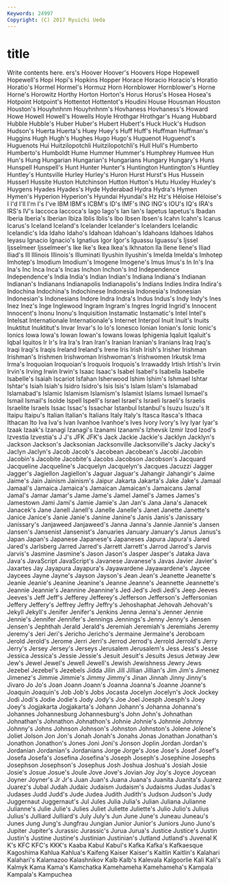 ```yaml
---
Keywords: 24997 
Copyright: (C) 2017 Ryuichi Ueda
---
```


# title

Write contents here.
ers's
Hoover Hoover's Hoovers Hope Hopewell Hopewell's Hopi Hopi's Hopkins Hopper
Horace Horacio Horacio's Horatio Horatio's Hormel Hormel's Hormuz Horn Hornblower
Hornblower's Horne Horne's Horowitz Horthy Horton Horton's Horus Horus's Hosea
Hosea's Hotpoint Hotpoint's Hottentot Hottentot's Houdini House Housman Houston Houston's
Houyhnhnm Houyhnhnm's Hovhaness Hovhaness's Howard Howe Howell Howell's Howells Hoyle
Hrothgar Hrothgar's Huang Hubbard Hubble Hubble's Huber Huber's Hubert Hubert's
Huck Huck's Hudson Hudson's Huerta Huerta's Huey Huey's Huff Huff's
Huffman Huffman's Huggins Hugh Hugh's Hughes Hugo Hugo's Huguenot Huguenot's
Huguenots Hui Huitzilopotchli Huitzilopotchli's Hull Hull's Humberto Humberto's Humboldt Hume
Hummer Hummer's Humphrey Humvee Hun Hun's Hung Hungarian Hungarian's Hungarians
Hungary Hungary's Huns Hunspell Hunspell's Hunt Hunter Hunter's Huntington Huntington's
Huntley Huntley's Huntsville Hurley Hurley's Huron Hurst Hurst's Hus Hussein
Husserl Hussite Huston Hutchinson Hutton Hutton's Hutu Huxley Huxley's Huygens
Hyades Hyades's Hyde Hyderabad Hydra Hydra's Hymen Hymen's Hyperion Hyperion's
Hyundai Hyundai's Hz Hz's Héloise Héloise's I I'd I'll I'm
I's I've IBM IBM's ICBM's ID's IMF's ING ING's IOU's
IQ's IRA's IRS's IV's Iaccoca Iaccoca's Iago Iago's Ian Ian's
Iapetus Iapetus's Ibadan Iberia Iberia's Iberian Ibiza Iblis Iblis's Ibo
Ibsen Ibsen's Icahn Icahn's Icarus Icarus's Iceland Iceland's Icelander Icelander's
Icelanders Icelandic Icelandic's Ida Idaho Idaho's Idahoan Idahoan's Idahoans Idahoes
Idahos Ieyasu Ignacio Ignacio's Ignatius Igor Igor's Iguassu Iguassu's Ijssel
Ijsselmeer Ijsselmeer's Ike Ike's Ikea Ikea's Ikhnaton Ila Ilene Ilene's
Iliad Iliad's Ill Illinois Illinois's Illuminati Ilyushin Ilyushin's Imelda Imelda's
Imhotep Imhotep's Imodium Imodium's Imogene Imogene's Imus Imus's In In's
Ina Ina's Inc Inca Inca's Incas Inchon Inchon's Ind Independence
Independence's India India's Indian Indian's Indiana Indiana's Indianan Indianan's Indianans
Indianapolis Indianapolis's Indians Indies Indira Indira's Indochina Indochina's Indochinese Indonesia
Indonesia's Indonesian Indonesian's Indonesians Indore Indra Indra's Indus Indus's Indy
Indy's Ines Inez Inez's Inge Inglewood Ingram Ingram's Ingres Ingrid
Ingrid's Innocent Innocent's Inonu Inonu's Inquisition Instamatic Instamatic's Intel Intel's
Intelsat Internationale Internationale's Internet Interpol Inuit Inuit's Inuits Inuktitut Inuktitut's
Invar Invar's Io Io's Ionesco Ionian Ionian's Ionic Ionic's Ionics
Iowa Iowa's Iowan Iowan's Iowans Iowas Iphigenia Iqaluit Iqaluit's Iqbal
Iquitos Ir Ir's Ira Ira's Iran Iran's Iranian Iranian's Iranians
Iraq Iraq's Iraqi Iraqi's Iraqis Ireland Ireland's Irene Iris Irish
Irish's Irisher Irishman Irishman's Irishmen Irishwoman Irishwoman's Irishwomen Irkutsk Irma
Irma's Iroquoian Iroquoian's Iroquois Iroquois's Irrawaddy Irtish Irtish's Irvin Irvin's
Irving Irwin Irwin's Isaac Isaac's Isabel Isabel's Isabella Isabelle Isabelle's
Isaiah Iscariot Isfahan Isherwood Ishim Ishim's Ishmael Ishtar Ishtar's Isiah
Isiah's Isidro Isidro's Isis Isis's Islam Islam's Islamabad Islamabad's Islamic
Islamism Islamism's Islamist Islams Ismael Ismael's Ismail Ismail's Isolde Ispell
Ispell's Israel Israel's Israeli Israeli's Israelis Israelite Israels Issac Issac's
Issachar Istanbul Istanbul's Isuzu Isuzu's It Itaipu Itaipu's Italian Italian's
Italians Italy Italy's Itasca Itasca's Ithaca Ithacan Ito Iva Iva's
Ivan Ivanhoe Ivanhoe's Ives Ivory Ivory's Ivy Iyar Iyar's Izaak
Izaak's Izanagi Izanagi's Izanami Izanami's Izhevsk Izmir Izod Izod's Izvestia
Izvestia's J J's JFK JFK's Jack Jackie Jackie's Jacklyn Jacklyn's
Jackson Jackson's Jacksonian Jacksonville Jacksonville's Jacky Jacky's Jaclyn Jaclyn's Jacob
Jacob's Jacobean Jacobean's Jacobi Jacobin Jacobin's Jacobite Jacobite's Jacobs Jacobson
Jacobson's Jacquard Jacqueline Jacqueline's Jacquelyn Jacquelyn's Jacques Jacuzzi Jagger Jagger's
Jagiellon Jagiellon's Jaguar Jaguar's Jahangir Jahangir's Jaime Jaime's Jain Jainism
Jainism's Jaipur Jakarta Jakarta's Jake Jake's Jamaal Jamaal's Jamaica Jamaica's
Jamaican Jamaican's Jamaicans Jamal Jamal's Jamar Jamar's Jame Jame's Jamel
Jamel's James James's Jamestown Jami Jami's Jamie Jamie's Jan Jan's
Jana Jana's Janacek Janacek's Jane Janell Janell's Janelle Janelle's Janet
Janette Janette's Janice Janice's Janie Janie's Janine Janine's Janis Janis's
Janissary Janissary's Janjaweed Janjaweed's Janna Janna's Jannie Jannie's Jansen Jansen's
Jansenist Jansenist's Januaries January January's Janus Janus's Japan Japan's Japanese
Japanese's Japaneses Japura Japura's Jared Jared's Jarlsberg Jarred Jarred's Jarrett
Jarrett's Jarrod Jarrod's Jarvis Jarvis's Jasmine Jasmine's Jason Jason's Jasper
Jasper's Jataka Java Java's JavaScript JavaScript's Javanese Javanese's Javas Javier
Javier's Jaxartes Jay Jayapura Jayapura's Jayawardene Jayawardene's Jaycee Jaycees Jayne
Jayne's Jayson Jayson's Jean Jean's Jeanette Jeanette's Jeanie Jeanie's Jeanine
Jeanine's Jeanne Jeanne's Jeannette Jeannette's Jeannie Jeannie's Jeannine Jeannine's Jed
Jed's Jedi Jedi's Jeep Jeeves Jeeves's Jeff Jeff's Jefferey Jefferey's
Jefferson Jefferson's Jeffersonian Jeffery Jeffery's Jeffrey Jeffry Jeffry's Jehoshaphat Jehovah
Jehovah's Jekyll Jekyll's Jenifer Jenifer's Jenkins Jenna Jenna's Jenner Jennie
Jennie's Jennifer Jennifer's Jennings Jennings's Jenny Jenny's Jensen Jensen's Jephthah
Jerald Jerald's Jeremiah Jeremiah's Jeremiahs Jeremy Jeremy's Jeri Jeri's Jericho
Jericho's Jermaine Jermaine's Jeroboam Jerold Jerold's Jerome Jerri Jerri's Jerrod
Jerrod's Jerrold Jerrold's Jerry Jerry's Jersey Jersey's Jerseys Jerusalem Jerusalem's
Jess Jess's Jesse Jessica Jessica's Jessie Jessie's Jesuit Jesuit's Jesuits
Jesus Jetway Jew Jew's Jewel Jewel's Jewell Jewell's Jewish Jewishness
Jewry Jews Jezebel Jezebel's Jezebels Jidda Jilin Jill Jillian Jillian's
Jim Jim's Jimenez Jimenez's Jimmie Jimmie's Jimmy Jimmy's Jinan Jinnah
Jinny Jinny's Jivaro Jo Jo's Joan Joann Joann's Joanna Joanna's
Joanne Joanne's Joaquin Joaquin's Job Job's Jobs Jocasta Jocelyn Jocelyn's
Jock Jockey Jodi Jodi's Jodie Jodie's Jody Jody's Joe Joel
Joesph Joesph's Joey Joey's Jogjakarta Jogjakarta's Johann Johann's Johanna Johanna's
Johannes Johannesburg Johannesburg's John John's Johnathan Johnathan's Johnathon Johnathon's Johnie
Johnie's Johnnie Johnny Johnny's Johns Johnson Johnson's Johnston Johnston's Jolene
Jolene's Joliet Jolson Jon Jon's Jonah Jonah's Jonahs Jonas Jonathan
Jonathan's Jonathon Jonathon's Jones Joni Joni's Jonson Joplin Jordan Jordan's
Jordanian Jordanian's Jordanians Jorge Jorge's Jose Jose's Josef Josef's Josefa
Josefa's Josefina Josefina's Joseph Joseph's Josephine Josephs Josephson Josephson's Josephus
Josh Joshua Joshua's Josiah Josie Josie's Josue Josue's Joule Jove
Jove's Jovian Joy Joy's Joyce Joycean Joyner Joyner's Jr Jr's
Juan Juan's Juana Juana's Juanita Juanita's Juarez Juarez's Jubal Judah
Judaic Judaism Judaism's Judaisms Judas Judas's Judases Judd Judd's Jude
Judea Judith Judith's Judson Judson's Judy Juggernaut Juggernaut's Jul Jules
Julia Julia's Julian Juliana Julianne Julianne's Julie Julie's Julies Juliet
Juliette Juliette's Julio Julio's Julius Julius's Julliard Julliard's July July's
Jun June June's Juneau Juneau's Junes Jung Jung's Jungfrau Jungian
Junior Junior's Juniors Juno Juno's Jupiter Jupiter's Jurassic Jurassic's Jurua
Jurua's Justice Justice's Justin Justin's Justine Justine's Justinian Justinian's Jutland
Jutland's Juvenal K K's KFC KFC's KKK's Kaaba Kabul Kabul's
Kafka Kafka's Kafkaesque Kagoshima Kahlua Kahlua's Kaifeng Kaiser Kaiser's Kaitlin
Kaitlin's Kalahari Kalahari's Kalamazoo Kalashnikov Kalb Kalb's Kalevala Kalgoorlie Kali
Kali's Kalmyk Kama Kama's Kamchatka Kamehameha Kamehameha's Kampala Kampala's Kampuchea

